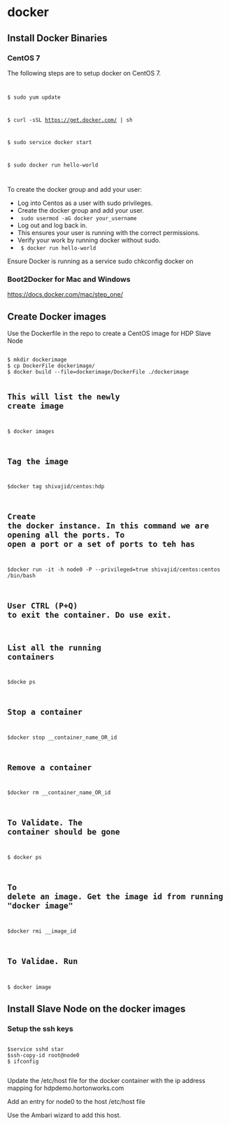 # docker
## Install Docker Binaries

### CentOS 7
The following steps are to setup docker on CentOS 7.
<code>

$ sudo yum update

$ curl -sSL https://get.docker.com/ | sh

$ sudo service docker start

$ sudo docker run hello-world

</code>

To create the docker group and add your user:
* Log into Centos as a user with sudo privileges.
* Create the docker group and add your user.
* <code> sudo usermod -aG docker your_username </code>
* Log out and log back in.
* This ensures your user is running with the correct permissions.
* Verify your work by running docker without sudo.
* <code> $ docker run hello-world</code>

Ensure Docker is running as a service
sudo chkconfig docker on

### Boot2Docker for Mac and Windows
https://docs.docker.com/mac/step_one/

## Create Docker images 

Use the Dockerfile in the repo to create a CentOS image for HDP Slave Node

<code>
$ mkdir dockerimage
$ cp DockerFile dockerimage/
$ docker build --file=dockerimage/DockerFile ./dockerimage

## This will list the newly create image
$ docker images 

## Tag the image

$docker tag shivajid/centos:hdp <imageid>

## Create the docker instance. In this command we are opening all the ports. To open a port or a set of ports to teh has

$docker run -it -h node0 -P --privileged=true shivajid/centos:centos /bin/bash



## User CTRL (P+Q) to exit the container. Do use exit.

## List all the running containers
$docke ps

## Stop a container

$docker stop __container_name_OR_id

## Remove a container

$docker rm __container_name_OR_id

## To Validate. The container should be gone

$ docker ps

## To delete an image. Get the image id from running "docker image"

$docker rmi __image_id

## To Validae. Run 

$ docker image
</code>

## Install Slave Node on the docker images

### Setup the ssh keys

<code>
$service sshd star
$ssh-copy-id root@node0
$ ifconfig

</code>


Update the /etc/host file for the docker container with the ip address mapping for hdpdemo.hortonworks.com

Add an entry for node0 to the host /etc/host file

Use the Ambari wizard to add this host. 
